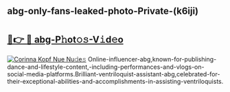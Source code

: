 ## abg-only-fans​-leaked-photo​-Private-(k6iji)


# <h2><a href="https://mediaupload.pro?title=abg&ref=git">🔗👉 🔴 abg-P𝚑ot𝚘𝚜-V𝚒d𝚎o</a></h2>

[![Corinna Kopf Nue Nu𝚍e𝚜](https://i.imgur.com/0qMVB7G.gif)](https://mediaupload.pro?title=abg&ref=git)
Online-influencer-abg,known-for-publishing-dance-and-lifestyle-content,-including-performances-and-vlogs-on-social-media-platforms.Brilliant-ventriloquist-assistant-abg,celebrated-for-their-exceptional-abilities-and-accomplishments-in-assisting-ventriloquists.  